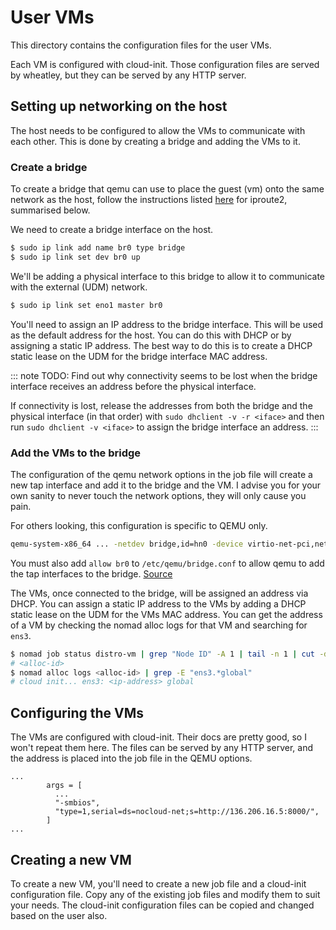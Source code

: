 # User VMs

This directory contains the configuration files for the user VMs.

Each VM is configured with cloud-init. Those configuration files are served by wheatley, but they can
be served by any HTTP server.

## Setting up networking on the host

The host needs to be configured to allow the VMs to communicate with each other. This is done by creating
a bridge and adding the VMs to it.

### Create a bridge

To create a bridge that qemu can use to place the guest (vm) onto the same network as the host, follow
the instructions listed [here](https://wiki.archlinux.org/title/Network_bridge#With_iproute2) for
iproute2, summarised below.

We need to create a bridge interface on the host.

```bash
$ sudo ip link add name br0 type bridge
$ sudo ip link set dev br0 up
```

We'll be adding a physical interface to this bridge to allow it to communicate with the external (UDM)
network.

```bash
$ sudo ip link set eno1 master br0
```

You'll need to assign an IP address to the bridge interface. This will be used as the default address
for the host. You can do this with DHCP or by assigning a static IP address. The best way to do this
is to create a DHCP static lease on the UDM for the bridge interface MAC address.

::: note
TODO: Find out why connectivity seems to be lost when the bridge interface receives an address before
the physical interface.

If connectivity is lost, release the addresses from both the bridge and the physical interface (in
that order) with `sudo dhclient -v -r <iface>` and then run `sudo dhclient -v <iface>` to assign the
bridge interface an address.
:::

### Add the VMs to the bridge

The configuration of the qemu network options in the job file will create a new tap interface and add
it to the bridge and the VM. I advise you for your own sanity to never touch the network options, they
will only cause you pain.

For others looking, this configuration is specific to QEMU only.

```bash
qemu-system-x86_64 ... -netdev bridge,id=hn0 -device virtio-net-pci,netdev=hn0,id=nic1
```

You must also add `allow br0` to `/etc/qemu/bridge.conf` to allow qemu to add the tap interfaces to
the bridge. [Source](https://wiki.qemu.org/Features/HelperNetworking)

The VMs, once connected to the bridge, will be assigned an address via DHCP. You can assign a static
IP address to the VMs by adding a DHCP static lease on the UDM for the VMs MAC address. You can get
the address of a VM by checking the nomad alloc logs for that VM and searching for `ens3`.

```bash
$ nomad job status distro-vm | grep "Node ID" -A 1 | tail -n 1 | cut -d " " -f 1
# <alloc-id>
$ nomad alloc logs <alloc-id> | grep -E "ens3.*global"
# cloud init... ens3: <ip-address> global
```

## Configuring the VMs

The VMs are configured with cloud-init. Their docs are pretty good, so I won't repeat them here. The
files can be served by any HTTP server, and the address is placed into the job file in the QEMU options.

```hcl
...
        args = [
          ...
          "-smbios",
          "type=1,serial=ds=nocloud-net;s=http://136.206.16.5:8000/",
        ]
...
```

## Creating a new VM

To create a new VM, you'll need to create a new job file and a cloud-init configuration file. Copy
any of the existing job files and modify them to suit your needs. The cloud-init configuration files
can be copied and changed based on the user also.

